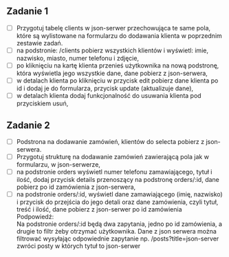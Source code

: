 ## Zadanie 1

- [ ] Przygotuj tabelę clients w json-serwer przechowująca te same pola, które są wylistowane na formularzu do dodawania klienta w poprzednim zestawie zadań.
- [ ] na podstronie: /clients pobierz wszystkich klientów i wyświetl: imie, nazwisko, miasto, numer telefonu i zdjęcie,
- [ ] po kliknięciu na kartę klienta przenieś użytkownika na nową podstronę, która wyświetla jego wszystkie dane, dane pobierz z json-serwera,
- [ ] w detalach klienta po kliknięciu w przycisk edit pobierz dane klienta po id i dodaj je do formularza, przycisk update (aktualizuje dane),
- [ ] w detalach klienta dodaj funkcjonalność do usuwania klienta pod przyciskiem usuń,

## Zadanie 2

- [ ] Podstrona na dodawanie zamówień, klientów do selecta pobierz z json-serwera.
- [ ] Przygotuj strukturę na dodawanie zamówień zawierającą pola jak w formularzu, w json-serwerze,
- [ ] na podstronie orders wyświetl numer telefonu zamawiającego, tytuł i ilość, dodaj przycisk details przenoszący na podstronę orders/:id, dane pobierz po id zamówienia z json-serwera,
- [ ] na podstronie orders/:id, wyświetl dane zamawiającego (imię, nazwisko) i przycisk do przejścia do jego detali oraz dane zamówienia, czyli tytuł, treść i ilość, dane pobierz z json-serwer po id zamówienia <br />
Podpowiedź:<br/>
Na podstronie orders/:id będą dwa zapytania, jedno po id zamówienia, a drugie to filtr żeby otrzymać użytkownika. Dane z json serwera można filtrować wysyłając odpowiednie zapytanie np. /posts?title=json-server zwróci posty w których tytuł to json-serwer